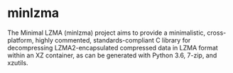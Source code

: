 # minlzma
The Minimal LZMA (minlzma) project aims to provide a minimalistic, cross-platform, highly commented, standards-compliant C library for decompressing LZMA2-encapsulated compressed data in LZMA format within an XZ container, as can be generated with Python 3.6, 7-zip, and xzutils.
